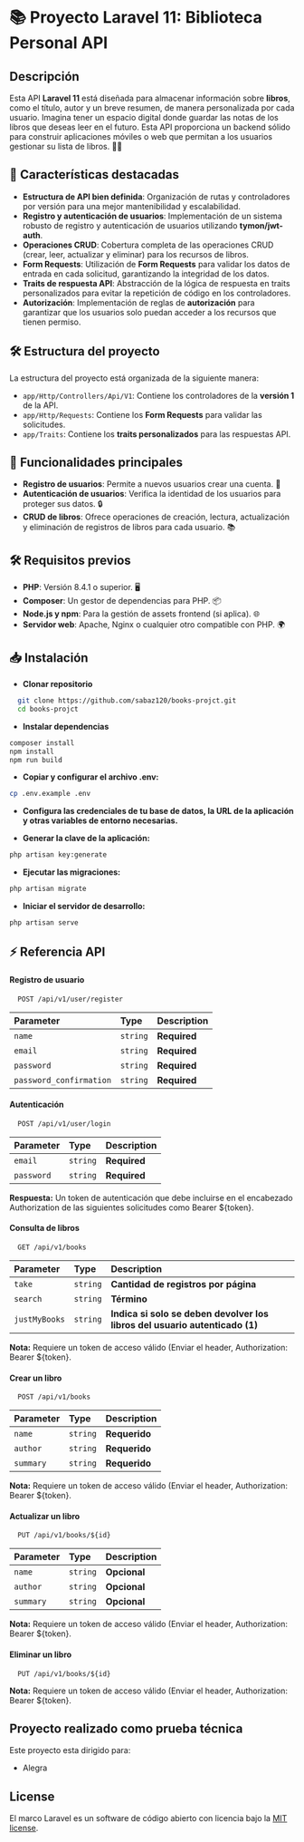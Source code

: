 # 📚 **Proyecto Laravel 11: Biblioteca Personal API**

## Descripción

Esta API **Laravel 11** está diseñada para almacenar información sobre **libros**, como el título, autor y un breve resumen, de manera personalizada por cada usuario. Imagina tener un espacio digital donde guardar las notas de los libros que deseas leer en el futuro. Esta API proporciona un backend sólido para construir aplicaciones móviles o web que permitan a los usuarios gestionar su lista de libros. 📖💡

## 🚀 **Características destacadas**

- **Estructura de API bien definida**: Organización de rutas y controladores por versión para una mejor mantenibilidad y escalabilidad.
- **Registro y autenticación de usuarios**: Implementación de un sistema robusto de registro y autenticación de usuarios utilizando **tymon/jwt-auth**.
- **Operaciones CRUD**: Cobertura completa de las operaciones CRUD (crear, leer, actualizar y eliminar) para los recursos de libros.
- **Form Requests**: Utilización de **Form Requests** para validar los datos de entrada en cada solicitud, garantizando la integridad de los datos.
- **Traits de respuesta API**: Abstracción de la lógica de respuesta en traits personalizados para evitar la repetición de código en los controladores.
- **Autorización**: Implementación de reglas de **autorización** para garantizar que los usuarios solo puedan acceder a los recursos que tienen permiso.

## 🛠 **Estructura del proyecto**

La estructura del proyecto está organizada de la siguiente manera:

- `app/Http/Controllers/Api/V1`: Contiene los controladores de la **versión 1** de la API.
- `app/Http/Requests`: Contiene los **Form Requests** para validar las solicitudes.
- `app/Traits`: Contiene los **traits personalizados** para las respuestas API.

## 🔑 **Funcionalidades principales**

- **Registro de usuarios**: Permite a nuevos usuarios crear una cuenta. 📝
- **Autenticación de usuarios**: Verifica la identidad de los usuarios para proteger sus datos. 🔒
- **CRUD de libros**: Ofrece operaciones de creación, lectura, actualización y eliminación de registros de libros para cada usuario. 📚

## 🛠 **Requisitos previos**

- **PHP**: Versión 8.4.1 o superior. 🖥️
- **Composer**: Un gestor de dependencias para PHP. 📦
- **Node.js y npm**: Para la gestión de assets frontend (si aplica). 🌐
- **Servidor web**: Apache, Nginx o cualquier otro compatible con PHP. 🌍

## 📥 **Instalación**

- **Clonar repositorio**

```bash
  git clone https://github.com/sabaz120/books-projct.git
  cd books-projct
```
- **Instalar dependencias**
```bash
composer install
npm install
npm run build
```
- **Copiar y configurar el archivo .env:**
```bash
cp .env.example .env
```
- **Configura las credenciales de tu base de datos, la URL de la aplicación y otras variables de entorno necesarias.**


- **Generar la clave de la aplicación:**
```bash
php artisan key:generate
```
- **Ejecutar las migraciones:**
```bash
php artisan migrate
```
- **Iniciar el servidor de desarrollo:**
```bash
php artisan serve
```
## ⚡ Referencia API

#### Registro de usuario

```http
  POST /api/v1/user/register
```

| Parameter | Type     | Description                |
| :-------- | :------- | :------------------------- |
| `name` | `string`   |**Required**|
| `email` | `string`   |**Required**|
| `password` | `string`   |**Required**|
| `password_confirmation` | `string`|**Required**|

#### Autenticación

```http
  POST /api/v1/user/login
```

| Parameter | Type     | Description                       |
| :-------- | :------- | :-------------------------------- |
| `email`      | `string` | **Required**|
| `password`      | `string` | **Required**|

**Respuesta:** Un token de autenticación que debe incluirse en el encabezado Authorization de las siguientes solicitudes como Bearer ${token}.

#### Consulta de libros

```http
  GET /api/v1/books
```
| Parameter | Type     | Description                       |
| :-------- | :------- | :-------------------------------- |
| `take`      | `string` | **Cantidad de registros por página**|
| `search`      | `string` | **Término**|
| `justMyBooks`      | `string` | **Indica si solo se deben devolver los libros del usuario autenticado (1)**|

**Nota:** Requiere un token de acceso válido (Enviar el header, Authorization: Bearer ${token}.

#### Crear un libro

```http
  POST /api/v1/books
```
| Parameter | Type     | Description                       |
| :-------- | :------- | :-------------------------------- |
| `name`      | `string` | **Requerido**|
| `author`      | `string` | **Requerido**|
| `summary`      | `string` | **Requerido**|

**Nota:** Requiere un token de acceso válido (Enviar el header, Authorization: Bearer ${token}.

#### Actualizar un libro

```http
  PUT /api/v1/books/${id}
```
| Parameter | Type     | Description                       |
| :-------- | :------- | :-------------------------------- |
| `name`      | `string` | **Opcional**|
| `author`      | `string` | **Opcional**|
| `summary`      | `string` | **Opcional**|

**Nota:** Requiere un token de acceso válido (Enviar el header, Authorization: Bearer ${token}.

#### Eliminar un libro

```http
  PUT /api/v1/books/${id}
```
**Nota:** Requiere un token de acceso válido (Enviar el header, Authorization: Bearer ${token}.
## Proyecto realizado como prueba técnica 

Este proyecto esta dirigido para:

- Alegra


## License

El marco Laravel es un software de código abierto con licencia bajo la [MIT license](https://opensource.org/licenses/MIT).
